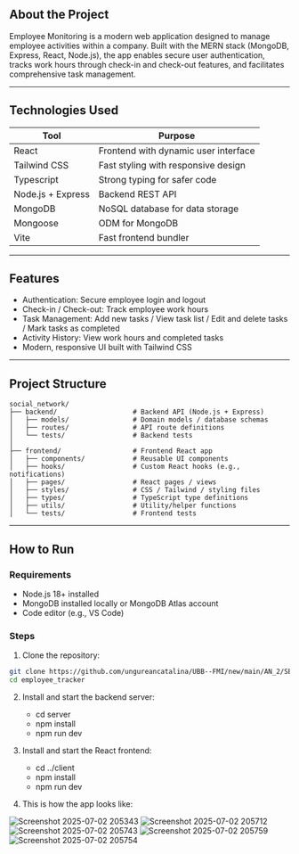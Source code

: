 ## About the Project

Employee Monitoring is a modern web application designed to manage employee activities within a company. Built with the MERN stack (MongoDB, Express, React, Node.js), 
the app enables secure user authentication, tracks work hours through check-in and check-out features, and facilitates comprehensive task management.

---

## Technologies Used

| Tool                       | Purpose                                |
|----------------------------|----------------------------------------|
| React                      | Frontend with dynamic user interface   |
| Tailwind CSS               | Fast styling with responsive design    | 
| Typescript                 | Strong typing for safer code           |
| Node.js + Express          | Backend REST API                       |
| MongoDB                    | NoSQL database for data storage        |          
| Mongoose                   | ODM for MongoDB                        |
| Vite	                     | Fast frontend bundler                  |


---

## Features

- Authentication: Secure employee login and logout
- Check-in / Check-out: Track employee work hours
- Task Management: Add new tasks / View task list / Edit and delete tasks / Mark tasks as completed
- Activity History: View work hours and completed tasks
- Modern, responsive UI built with Tailwind CSS
  
---

## Project Structure

```
social_network/
├── backend/                   # Backend API (Node.js + Express)
│   ├── models/                # Domain models / database schemas
│   ├── routes/                # API route definitions
│   └── tests/                 # Backend tests
│
├── frontend/                  # Frontend React app
│   ├── components/            # Reusable UI components
│   ├── hooks/                 # Custom React hooks (e.g., notifications)
│   ├── pages/                 # React pages / views
│   ├── styles/                # CSS / Tailwind / styling files
│   ├── types/                 # TypeScript type definitions
│   ├── utils/                 # Utility/helper functions
│   └── tests/                 # Frontend tests

```

---

## How to Run

### Requirements

- Node.js 18+ installed
- MongoDB installed locally or MongoDB Atlas account
- Code editor (e.g., VS Code)

### Steps

1. Clone the repository:
```bash
git clone https://github.com/ungureancatalina/UBB--FMI/new/main/AN_2/SEM_2/ISS/monitorizare_angajati
cd employee_tracker
```

2. Install and start the backend server:
   - cd server
   - npm install
   - npm run dev

3. Install and start the React frontend:
   - cd ../client
   - npm install
   - npm run dev

4. This is how the app looks like:


![Screenshot 2025-07-02 205343](https://github.com/user-attachments/assets/3ff76e20-376d-41d2-b7d5-3346f9270264)
![Screenshot 2025-07-02 205712](https://github.com/user-attachments/assets/c5f066e1-de67-4762-a4de-b522985a73bb)
![Screenshot 2025-07-02 205743](https://github.com/user-attachments/assets/d8a22d68-d31d-44dc-b98c-378738c94280)
![Screenshot 2025-07-02 205759](https://github.com/user-attachments/assets/798e6bbe-2d15-4e0e-bd1f-38be1b5bfed1)
![Screenshot 2025-07-02 205754](https://github.com/user-attachments/assets/67366e41-b523-4632-9b96-2718dc926749)
